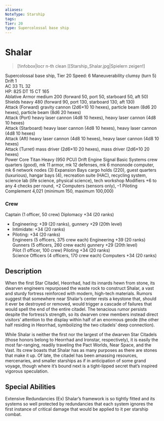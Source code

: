 ```yaml
---
aliases: 
NoteType: Starship
tags: 
Tier: 20
type: Supercolossal base ship
---
```


# Shalar

> [!infobox|locr n-th clean
>  [[Starship_Shalar.jpg|Spielern zeigen!]
> 
Supercolossal base ship, Tier 20 
Speed: 6
Maneuverability clumsy (turn 5)
Drift 1  
AC 33
TL 32  
HP: 825
DT 15
CT 165  
Ablative Armor medium 200 (forward 50, port 50, starboard 50, aft 50)  
Shields heavy 480 (forward 90, port 130, starboard 130, aft 130)  
Attack (Forward) gravity cannon (2d6×10
10 hexes), particle beam (8d6
20 hexes), particle beam (8d6
20 hexes)  
Attack (Port) heavy laser cannon (4d8
10 hexes), heavy laser cannon (4d8
10 hexes)  
Attack (Starboard) heavy laser cannon (4d8
10 hexes), heavy laser cannon (4d8
10 hexes)  
Attack (Aft) heavy laser cannon (4d8
10 hexes), heavy laser cannon (4d8
10 hexes)  
Attack (Turret) mass driver (2d6×10
20 hexes), mass driver (2d6×10
20 hexes)  
Power Core Titan Heavy (950 PCU)
Drift Engine Signal Basic
Systems crew quarters (good), mk 11 armor, mk 12 defenses, mk 6 mononode computer, mk 6 network nodes (3)
Expansion Bays cargo holds (220), guest quarters (luxurious), hangar bays (4), recreation suite (HAC), recycling system, science lab (life science, physical science), tech workshop
Modifiers +6 to any 4 checks per round, +2 Computers (sensors only), –1 Piloting
Complement 4,021 (minimum 150, maximum 100,000)

### Crew

Captain (1 officer, 50 crew) Diplomacy +34 (20 ranks)
  - Engineering: +39 (20 ranks), gunnery +29 (20th level)
  - Intimidate: +34 (20 ranks)
  - Piloting: +34 (20 ranks)  
Engineers (5 officers, 375 crew each) Engineering +39 (20 ranks)  
Gunners (5 officers, 260 crew each) gunnery +29 (20th level)  
Pilot (1 officer, 100 crew) Piloting +34 (20 ranks)  
Science Officers (4 officers, 170 crew each) Computers +34 (20 ranks)

## Description

When the first Star Citadel, Heorrhad, had its innards hewn from stone, its dwarven engineers repurposed the waste rock to construct Shalar, a vast and sturdy fortress reinforced with modern, high-tech materials. Rumors suggest that somewhere near Shalar’s center rests a keystone that, should it ever be destroyed or removed, would trigger a cascade of failures that would spell the end of the entire citadel. The tenacious rumor persists despite the fortress’s strength, so its dwarven crew members instead direct visitors’ attention to the display within half of an enormous geode (the other half residing in Heorrhad, symbolizing the two citadels’ deep connection).  
 
While Shalar is neither the first nor the largest of the dwarven Star Citadels (those honors belong to Heorrhad and Ironstar, respectively), it is easily the most far-ranging, readily traveling the Pact Worlds, Near Space, and the Vast. Its crew boasts that Shalar has as many purposes as there are stones that make it up. Of late, the citadel has been amassing resources, mercenaries, and smaller starships as if in anticipation of some grand voyage, though where it’s bound next is a tight-lipped secret that’s inspired vigorous speculation.  

## Special Abilities

Extensive Redundancies (Ex) Shalar’s framework is so tightly fitted and its systems so well protected by redundancies that each system ignores the first instance of critical damage that would be applied to it per starship combat.
